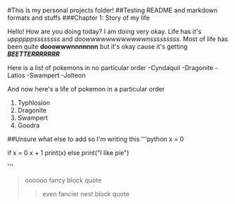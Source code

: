 #This is my personal projects folder!
##Testing README and markdown formats and stuffs
###Chapter 1: Story of my life

Hello! How are you doing today? I am doing very okay. Life has it's *uppppppssssssss* and *doowwwwwwwwwwwwnsssssssss*. Most of life has been quite **dooowwwnnnnnnn** but it's okay cause it's getting ***BEETTERRRRRRR***

Here is a list of pokemons in no particular order
-Cyndaquil
-Dragonite
-Latios
-Swampert
-Jolteon

And now here's a life of pokemon in a particular order
1. Typhlosion
2. Dragonite
3. Swampert
4. Goodra

##Unsure what else to add so I'm writing this
'''python
x = 0

if x = 0
	x + 1
	print(x)
else 
	print("I like pie")

'''

> oooooo fancy block quote
>> even fancier nest block quote

